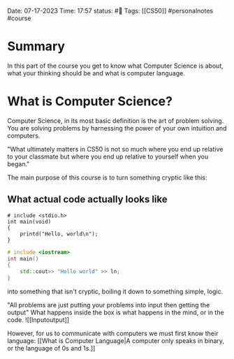 Date: 07-17-2023 
Time: 17:57
status: #📝 
Tags: [[CS50]] #personalnotes #course 

# Summary 
In this part of the course you get to know what Computer Science is about, what your thinking should be and what is computer language. 

# What is Computer Science?
Computer Science, in its most basic definition is the art of problem solving. You are solving problems by harnessing the power of your own intuition and computers. 

"What ultimately matters in CS50 is not so much where you end up relative to your classmate but where you end up relative to yourself when you began."

The main purpose of this course is to turn something cryptic like this:

## What actual code actually looks like
```
# include <stdio.h>
int main(void)
{
	printd("Hello, world\n");
}
```

```C++
# include <iostream>
int main()
{
	std::cout>> "Hello world" >> ln;
}
```
into something that isn't cryptic, boiling it down to something simple, logic.

"All problems are just putting your problems into input then getting the output" What happens inside the box is what happens in the mind, or in the code. 
![[Inputoutput]]

However, for us to communicate with computers we must first know their language: [[What is Computer Language|A computer only speaks in binary, or the language of 0s and 1s.]]


